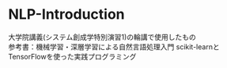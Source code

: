 # NLP-Introduction
大学院講義(システム創成学特別演習1)の輪講で使用したもの  
参考書：機械学習・深層学習による自然言語処理入門 scikit-learnとTensorFlowを使った実践プログラミング
